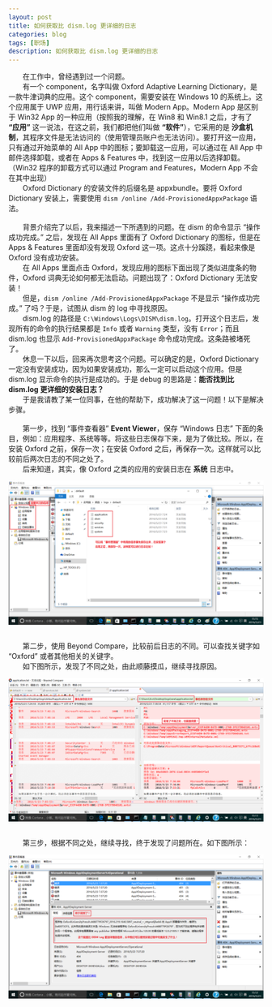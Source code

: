 ```yaml
---
layout: post
title: 如何获取比 dism.log 更详细的日志
categories: blog
tags: [职场]
description: 如何获取比 dism.log 更详细的日志
---
```


　　在工作中，曾经遇到过一个问题。<br/>
　　有一个 component，名字叫做 Oxford Adaptive Learning Dictionary，是一款牛津词典的应用。这个 component，需要安装在 Windows 10 的系统上。这个应用属于 UWP 应用，用行话来讲，叫做 Modern App。Modern App 是区别于 Win32 App 的一种应用（按照我的理解，在 Win8 和 Win8.1 之后，才有了 **“应用”** 这一说法，在这之前，我们都把他们叫做 **“软件”**），它采用的是 **沙盒机制**，其程序文件是无法访问的（使用管理员账户也无法访问）。要打开这一应用，只有通过开始菜单的 All App 中的图标；要卸载这一应用，可以通过在 All App 中邮件选择卸载，或者在 Apps & Features 中，找到这一应用以后选择卸载。（Win32 程序的卸载方式可以通过 Program and Features，Modern App 不会在其中出现）<br/>
　　Oxford Dictionary 的安装文件的后缀名是 appxbundle。要将 Oxford Dictionary 安装上，需要使用 `dism /online /Add-ProvisionedAppxPackage` 语法。<br/>
<br/>
　　背景介绍完了以后，我来描述一下所遇到的问题。在 dism 的命令显示 “操作成功完成。” 之后，发现在 All Apps 里面有了 Oxford Dictionary 的图标，但是在 Apps & Features 里面却没有发现 Oxford 这一项。这点十分蹊跷，看起来像是 Oxford 没有成功安装。<br/>
　　在 All Apps 里面点击 Oxford，发现应用的图标下面出现了类似进度条的物件，Oxford 词典无论如何都无法启动。问题出现了：Oxford Dictionary 无法安装！<br/>
　　但是，`dism /online /Add-ProvisionedAppxPackage` 不是显示 “操作成功完成。” 了吗？于是，试图从 dism 的 log 中寻找原因。<br/>
　　dism.log 的路径是 `C:\Windows\Logs\DISM\dism.log`。打开这个日志后，发现所有的命令的执行结果都是 `Info` 或者 `Warning` 类型，没有 `Error`；而且 dism.log 也显示 `Add-ProvisionedAppxPackage` 命令成功完成。这条路被堵死了。<br/>
　　休息一下以后，回来再次思考这个问题。可以确定的是，Oxford Dictionary 一定没有安装成功，因为如果安装成功，那么一定可以启动这个应用。但是 dism.log 显示命令的执行是成功的。于是 debug 的思路是：**能否找到比 dism.log 更详细的安装日志？**<br/>
　　于是我请教了某一位同事，在他的帮助下，成功解决了这一问题！以下是解决步骤。<br/>
<br/>
　　第一步，找到 “事件查看器” **Event Viewer**，保存 “Windows 日志” 下面的条目，例如：应用程序、系统等等。将这些日志保存下来，是为了做比较。所以，在安装 Oxford 之前，保存一次；在安装 Oxford 之后，再保存一次。这样就可以比较前后两次日志的不同之处了。<br/>
　　后来知道，其实，像 Oxford 之类的应用的安装日志在 **系统** 日志中。
<center>
  <p><img src="/images/event-viewer/01_log_dump.png" align="center"></p>
</center>
<br/>
　　第二步，使用 Beyond Compare，比较前后日志的不同。可以查找关键字如 “Oxford” 或者其他相关的关键字。<br/>
　　如下图所示，发现了不同之处，由此顺藤摸瓜，继续寻找原因。
<center>
  <p><img src="/images/event-viewer/02_difference_found.png" align="center"></p>
</center>
<br/>
　　第三步，根据不同之处，继续寻找，终于发现了问题所在。如下图所示：
<center>
  <p><img src="/images/event-viewer/03_Oxford_error.png" align="center"></p>
</center>
<br/>